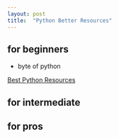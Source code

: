 ```yaml
---
layout: post
title:  "Python Better Resources"
---
```

## for beginners

* byte of python

[Best Python Resources](https://www.fullstackpython.com/best-python-resources.html)

## for intermediate

## for pros
